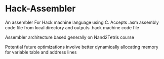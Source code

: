 # Hack-Assembler
An assembler For Hack machine language using C. Accepts .asm assembly code file from local directory and outputs .hack machine code file

Assembler architecture based generally on Nand2Tetris course

Potential future optimizations involve better dynamically allocating memory for variable table and address lines
